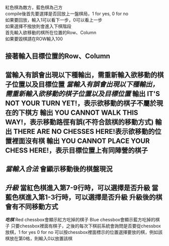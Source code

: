 紅色棋為敵方，藍色棋為己方<br>
compile後首先要選擇是否回放上一盤棋局，1 for yes, 0 for no  <br>
如果要回放，輸入1可以看下一步，0可以看上一步<br>
如果選擇不撥放則會進入下棋階段<br>
首先輸入欲移動的棋所在位置的Row、Column<br>
如果要毀棋請在ROW輸入100<br>

接著輸入目標位置的Row、Column<br>
-------
當輸入有誤會出現以下種輸出，需重新輸入欲移動的棋子位置以及目標位置
*******當輸入有誤會出現以下種輸出，需重新輸入欲移動的棋子位置以及目標位置*******
輸出 IT'S NOT YOUR TURN YET!，表示欲移動的棋子不屬於現在的下棋方
輸出 YOU CANNOT WALK THIS WAY!，表示移動路徑有誤(不符合該棋的移動方式)
輸出 THERE ARE NO CHESSES HERE!表示欲移動的位置裡面沒有棋
輸出 YOU CANNOT PLACE YOUR CHESS HERE!，表示目標位置上有同陣營的棋子
-----------------------------------------------------------------------------
*******當輸入合法*******
會顯示移動後的棋盤現況
-----------------------------------------------------------------------------
*******升級*******
當紅色棋進入第7-9行時，可以選擇是否升級
當藍色棋進入第1-3行時，可以選擇是否升級
升級後的棋會有不同移動方式
-----------------------------------------------------------------------------
*******吃棋*******
Red chessbox會顯示紅方吃掉的棋子
Blue chessbox會顯示藍方吃掉的棋子
只要chessbox裡面有棋子，之後的每次下棋前系統會詢問是否要從chessbox放棋，1 for yes 0 for no
可以按chessbox裡面標示的位置選擇要放的棋，例如該棋放在第0格，則輸入0以放置該棋
